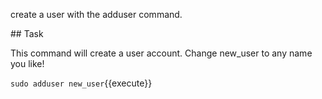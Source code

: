 create a user with the adduser command.

## Task

This command will create a user account. Change new_user to any name you like!

`sudo adduser new_user`{{execute}}
